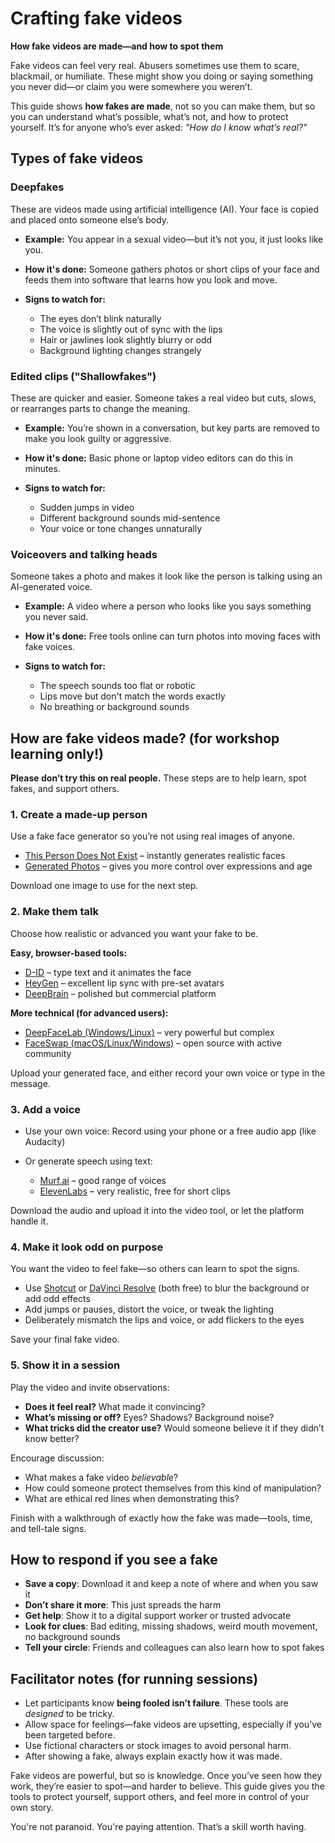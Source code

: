 # Crafting fake videos

**How fake videos are made—and how to spot them**

Fake videos can feel very real. Abusers sometimes use them to scare, blackmail, or humiliate. These might show you 
doing or saying something you never did—or claim you were somewhere you weren’t.

This guide shows **how fakes are made**, not so you can make them, but so you can understand what’s possible, what’s 
not, and how to protect yourself. It’s for anyone who’s ever asked: *"How do I know what’s real?"*

## Types of fake videos

### Deepfakes

These are videos made using artificial intelligence (AI). Your face is copied and placed onto someone else’s body.

* **Example:** You appear in a sexual video—but it’s not you, it just looks like you.
* **How it's done:** Someone gathers photos or short clips of your face and feeds them into software that learns how you look and move.
* **Signs to watch for:**

  * The eyes don’t blink naturally
  * The voice is slightly out of sync with the lips
  * Hair or jawlines look slightly blurry or odd
  * Background lighting changes strangely

### Edited clips ("Shallowfakes")

These are quicker and easier. Someone takes a real video but cuts, slows, or rearranges parts to change the meaning.

* **Example:** You’re shown in a conversation, but key parts are removed to make you look guilty or aggressive.
* **How it's done:** Basic phone or laptop video editors can do this in minutes.
* **Signs to watch for:**

  * Sudden jumps in video
  * Different background sounds mid-sentence
  * Your voice or tone changes unnaturally

### Voiceovers and talking heads

Someone takes a photo and makes it look like the person is talking using an AI-generated voice.

* **Example:** A video where a person who looks like you says something you never said.
* **How it's done:** Free tools online can turn photos into moving faces with fake voices.
* **Signs to watch for:**

  * The speech sounds too flat or robotic
  * Lips move but don't match the words exactly
  * No breathing or background sounds

## How are fake videos made? (for workshop learning only!)

**Please don’t try this on real people.** These steps are to help learn, spot fakes, and support others.

### 1. Create a made-up person

Use a fake face generator so you’re not using real images of anyone.

   * [This Person Does Not Exist](https://thispersondoesnotexist.com) – instantly generates realistic faces
   * [Generated Photos](https://generated.photos/faces) – gives you more control over expressions and age

Download one image to use for the next step.

### 2. Make them talk

Choose how realistic or advanced you want your fake to be.

**Easy, browser-based tools:**

* [D-ID](https://www.d-id.com/) – type text and it animates the face
* [HeyGen](https://www.heygen.com/) – excellent lip sync with pre-set avatars
* [DeepBrain](https://www.deepbrain.io/) – polished but commercial platform

**More technical (for advanced users):**

* [DeepFaceLab (Windows/Linux)](https://github.com/iperov/DeepFaceLab) – very powerful but complex
* [FaceSwap (macOS/Linux/Windows)](https://github.com/deepfakes/faceswap) – open source with active community

Upload your generated face, and either record your own voice or type in the message.

### 3. Add a voice 

* Use your own voice: Record using your phone or a free audio app (like Audacity)
* Or generate speech using text:

  * [Murf.ai](https://murf.ai/) – good range of voices
  * [ElevenLabs](https://elevenlabs.io/) – very realistic, free for short clips

Download the audio and upload it into the video tool, or let the platform handle it.

### 4. Make it look odd on purpose

You want the video to feel fake—so others can learn to spot the signs.

   * Use [Shotcut](https://shotcut.org/) or [DaVinci Resolve](https://www.blackmagicdesign.com/products/davinciresolve) (both free) to blur the background or add odd effects
   * Add jumps or pauses, distort the voice, or tweak the lighting
   * Deliberately mismatch the lips and voice, or add flickers to the eyes

Save your final fake video.

### 5. Show it in a session

Play the video and invite observations:

* **Does it feel real?** What made it convincing?
* **What’s missing or off?** Eyes? Shadows? Background noise?
* **What tricks did the creator use?** Would someone believe it if they didn’t know better?

Encourage discussion:

* What makes a fake video *believable*?
* How could someone protect themselves from this kind of manipulation?
* What are ethical red lines when demonstrating this?

Finish with a walkthrough of exactly how the fake was made—tools, time, and tell-tale signs.

## How to respond if you see a fake

* **Save a copy**: Download it and keep a note of where and when you saw it
* **Don’t share it more**: This just spreads the harm
* **Get help**: Show it to a digital support worker or trusted advocate
* **Look for clues**: Bad editing, missing shadows, weird mouth movement, no background sounds
* **Tell your circle**: Friends and colleagues can also learn how to spot fakes

## Facilitator notes (for running sessions)

* Let participants know **being fooled isn’t failure**. These tools are *designed* to be tricky.
* Allow space for feelings—fake videos are upsetting, especially if you’ve been targeted before.
* Use fictional characters or stock images to avoid personal harm.
* After showing a fake, always explain exactly how it was made.

Fake videos are powerful, but so is knowledge. Once you’ve seen how they work, they’re easier to spot—and harder to 
believe. This guide gives you the tools to protect yourself, support others, and feel more in control of your own story.

You're not paranoid. You're paying attention. That’s a skill worth having.
